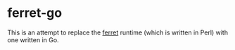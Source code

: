 # ferret-go

This is an attempt to replace the [ferret](https://github.com/cooper/ferret)
runtime (which is written in Perl) with one written in Go.
